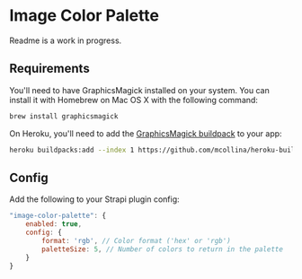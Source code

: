 # Image Color Palette

Readme is a work in progress.

## Requirements
You'll need to have GraphicsMagick installed on your system. You can install it with Homebrew on Mac OS X with the following command:

```bash
brew install graphicsmagick
```

On Heroku, you'll need to add the [GraphicsMagick buildpack](https://github.com/mcollina/heroku-buildpack-graphicsmagick) to your app:

```bash
heroku buildpacks:add --index 1 https://github.com/mcollina/heroku-buildpack-graphicsmagick.git
```

## Config
Add the following to your Strapi plugin config:

```javascript
"image-color-palette": {
    enabled: true,
    config: {
        format: 'rgb', // Color format ('hex' or 'rgb')
        paletteSize: 5, // Number of colors to return in the palette
    }
}
```